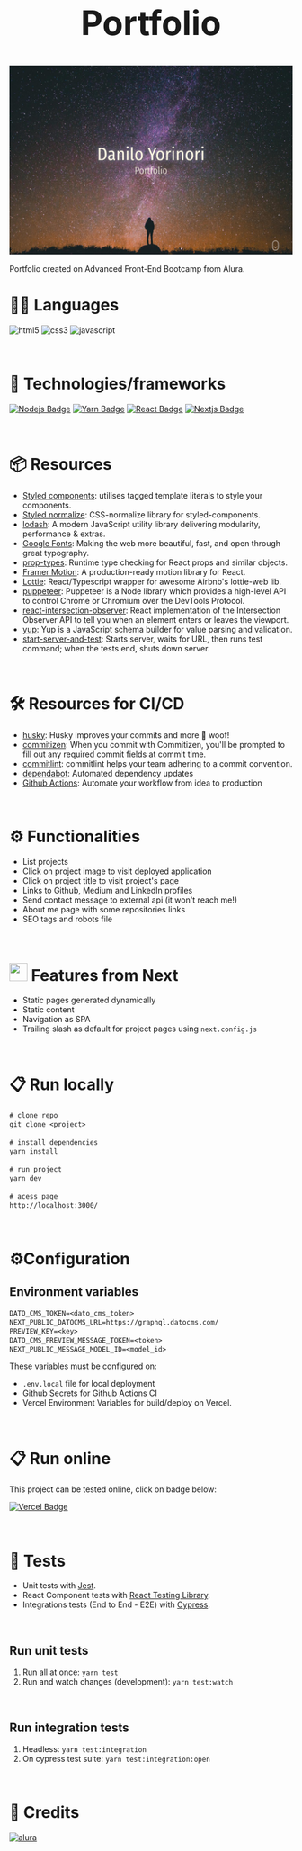 <div align="center">
  <h1 style="font-size: 60px">Portfolio</h1>
</div>

<p align="center">
  <a href="https://portfolio-danilok.vercel.app/" target="blank"><img src="./public/images/homepage.png" width="720" alt="Instalura"></a>
</p>

Portfolio created on Advanced Front-End Bootcamp from Alura.

# 👩‍💻 Languages
![html5](https://img.shields.io/badge/HTML5-E34F26?style=for-the-badge&logo=html5&logoColor=white)
![css3](https://img.shields.io/badge/CSS3-1572B6?style=for-the-badge&logo=css3&logoColor=white)
![javascript](https://img.shields.io/badge/JavaScript-F7DF1E?style=for-the-badge&logo=javascript&logoColor=black)

<br>

# 🧰 Technologies/frameworks

[![Nodejs Badge](https://img.shields.io/badge/Node.js-339933?style=for-the-badge&logo=nodedotjs&logoColor=white)](https://nodejs.org/)
[![Yarn Badge](https://img.shields.io/badge/Yarn-2C8EBB?style=for-the-badge&logo=yarn&logoColor=white)](https://yarnpkg.com)
[![React Badge](https://img.shields.io/badge/React-20232A?style=for-the-badge&logo=react&logoColor=61DAFB)](https://pt-br.reactjs.org)
[![Nextjs Badge](https://img.shields.io/badge/next.js-000000?style=for-the-badge&logo=nextdotjs&logoColor=white)](https://nextjs.org)

<br>

# 📦 Resources

- [Styled components](https://styled-components.com): utilises tagged template literals to style your components.
- [Styled normalize](https://www.npmjs.com/package/styled-normalize): CSS-normalize library for styled-components.
- [lodash](https://lodash.com): A modern JavaScript utility library delivering modularity, performance & extras.
- [Google Fonts](https://fonts.google.com): Making the web more beautiful, fast, and open through great typography.
- [prop-types](https://www.npmjs.com/package/prop-types): Runtime type checking for React props and similar objects. 
- [Framer Motion](https://www.framer.com/motion/): A production-ready motion library for React.
- [Lottie](https://github.com/crello/react-lottie): React/Typescript wrapper for awesome Airbnb's lottie-web lib.
- [puppeteer](https://github.com/puppeteer/puppeteer): Puppeteer is a Node library which provides a high-level API to control Chrome or Chromium over the DevTools Protocol. 
- [react-intersection-observer](https://www.npmjs.com/package/react-intersection-observer): React implementation of the Intersection Observer API to tell you when an element enters or leaves the viewport.
- [yup](https://github.com/jquense/yup): Yup is a JavaScript schema builder for value parsing and validation.
- [start-server-and-test](https://www.npmjs.com/package/start-server-and-test): Starts server, waits for URL, then runs test command; when the tests end, shuts down server.

<br>

# 🛠️ Resources for CI/CD
- [husky](https://www.npmjs.com/package/husky): Husky improves your commits and more 🐶 woof!
- [commitizen](https://www.npmjs.com/package/commitizen): When you commit with Commitizen, you'll be prompted to fill out any required commit fields at commit time.
- [commitlint](https://commitlint.js.org/#/): commitlint helps your team adhering to a commit convention.
- [dependabot](https://dependabot.com): Automated dependency updates
- [Github Actions](https://github.com/features/actions): Automate your workflow
from idea to production

<br>

# ⚙️ Functionalities
- List projects
- Click on project image to visit deployed application
- Click on project title to visit project's page 
- Links to Github, Medium and LinkedIn profiles
- Send contact message to external api (it won't reach me!)
- About me page with some repositories links
- SEO tags and robots file

<br>

# <img src="https://simpleicons.org/icons/nextdotjs.svg" width="32px" height="32px" /> Features from Next
- Static pages generated dynamically
- Static content
- Navigation as SPA
- Trailing slash as default for project pages using `next.config.js`

<br>


# 📋 Run locally

```
# clone repo
git clone <project>

# install dependencies
yarn install

# run project
yarn dev

# acess page
http://localhost:3000/
```

<br>

# ⚙️Configuration
## Environment variables

```
DATO_CMS_TOKEN=<dato_cms_token>
NEXT_PUBLIC_DATOCMS_URL=https://graphql.datocms.com/
PREVIEW_KEY=<key>
DATO_CMS_PREVIEW_MESSAGE_TOKEN=<token>
NEXT_PUBLIC_MESSAGE_MODEL_ID=<model_id>
```
These variables must be configured on:
- `.env.local` file for local deployment
- Github Secrets for Github Actions CI
- Vercel Environment Variables for build/deploy on Vercel.

<br>

# 📋 Run online

This project can be tested online, click on badge below:

[![Vercel Badge](https://img.shields.io/badge/Vercel-000000?style=for-the-badge&logo=vercel&logoColor=white&link=https://portfolio-danilok.vercel.app)](https://danilo-yorinori-bootcamp-frontend-alura.vercel.app)

<br>

 # 🚦 Tests
- Unit tests with [Jest](https://jestjs.io/pt-BR/).
- React Component tests with [React Testing Library](https://testing-library.com).
- Integrations tests (End to End - E2E) with [Cypress](https://www.cypress.io).

<br>

## Run unit tests
1. Run all at once: `yarn test`
2. Run and watch changes (development): `yarn test:watch`

<br>

## Run integration tests
1. Headless: `yarn test:integration`
2. On cypress test suite: `yarn test:integration:open`

<br>

# 💙 Credits

[![alura](https://img.shields.io/badge/Alura-0056D2?style=for-the-badge)](https://www.alura.com.br/)
